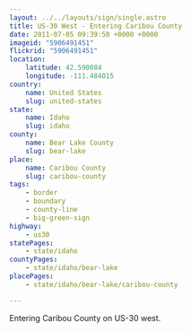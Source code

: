 ```yaml
---
layout: ../../layouts/sign/single.astro
title: US-30 West - Entering Caribou County
date: 2011-07-05 09:39:50 +0000 +0000
imageid: "5906491451"
flickrid: "5906491451"
location:
    latitude: 42.590084
    longitude: -111.484015
country:
    name: United States
    slug: united-states
state:
    name: Idaho
    slug: idaho
county:
    name: Bear Lake County
    slug: bear-lake
place:
    name: Caribou County
    slug: caribou-county
tags:
    - border
    - boundary
    - county-line
    - big-green-sign
highway:
    - us30
statePages:
    - state/idaho
countyPages:
    - state/idaho/bear-lake
placePages:
    - state/idaho/bear-lake/caribou-county

---
```

Entering Caribou County on US-30 west.